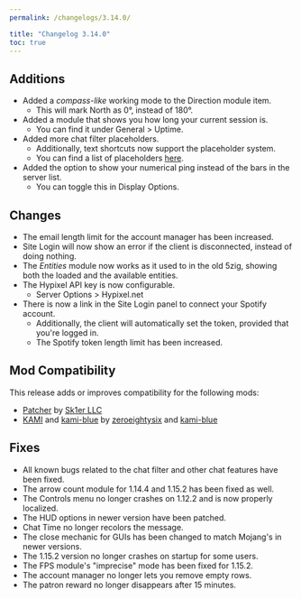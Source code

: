 ```yaml
---
permalink: /changelogs/3.14.0/

title: "Changelog 3.14.0"
toc: true
---
```


## Additions

- Added a *compass-like* working mode to the Direction module item.
  - This will mark North as 0°, instead of 180°.
- Added a module that shows you how long your current session is.
  - You can find it under General > Uptime.
- Added more chat filter placeholders.
  - Additionally, text shortcuts now support the placeholder system.
  - You can find a list of placeholders [here](https://docs.5zigreborn.eu/Mod/chat-filter/).
- Added the option to show your numerical ping instead of the bars in the server list.
  - You can toggle this in Display Options.

## Changes

- The email length limit for the account manager has been increased.
- Site Login will now show an error if the client is disconnected, instead of doing nothing.
- The *Entities* module now works as it used to in the old 5zig, showing both the loaded and the available entities.
- The Hypixel API key is now configurable.
  - Server Options > Hypixel.net
- There is now a link in the Site Login panel to connect your Spotify account.
  - Additionally, the client will automatically set the token, provided that you're logged in.
  - The Spotify token length limit has been increased.

## Mod Compatibility
This release adds or improves compatibility for the following mods:

- [Patcher](https://sk1er.club/mods/patcher) by [Sk1er LLC](https://sk1er.club)
- [KAMI](https://github.com/zeroeightysix/KAMI) and [kami-blue](https://github.com/kami-blue/client) by [zeroeightysix](https://github.com/zeroeightysix) and [kami-blue](https://github.com/kami-blue)

## Fixes

- All known bugs related to the chat filter and other chat features have been fixed.
- The arrow count module for 1.14.4 and 1.15.2 has been fixed as well.
- The Controls menu no longer crashes on 1.12.2 and is now properly localized.
- The HUD options in newer version have been patched.
- Chat Time no longer recolors the message.
- The close mechanic for GUIs has been changed to match Mojang's in newer versions.
- The 1.15.2 version no longer crashes on startup for some users.
- The FPS module's "imprecise" mode has been fixed for 1.15.2.
- The account manager no longer lets you remove empty rows.
- The patron reward no longer disappears after 15 minutes.